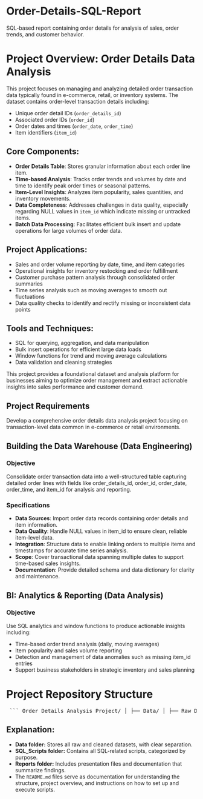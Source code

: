 # Order-Details-SQL-Report
SQL-based report containing order details for analysis of sales, order trends, and customer behavior.

# Project Overview: Order Details Data Analysis

This project focuses on managing and analyzing detailed order transaction data typically found in e-commerce, retail, or inventory systems. The dataset contains order-level transaction details including:
- Unique order detail IDs (`order_details_id`)
- Associated order IDs (`order_id`)
- Order dates and times (`order_date`, `order_time`)
- Item identifiers (`item_id`)

## Core Components:
- **Order Details Table**: Stores granular information about each order line item.
- **Time-based Analysis**: Tracks order trends and volumes by date and time to identify peak order times or seasonal patterns.
- **Item-Level Insights**: Analyzes item popularity, sales quantities, and inventory movements.
- **Data Completeness**: Addresses challenges in data quality, especially regarding NULL values in `item_id` which indicate missing or untracked items.
- **Batch Data Processing**: Facilitates efficient bulk insert and update operations for large volumes of order data.

## Project Applications:
- Sales and order volume reporting by date, time, and item categories
- Operational insights for inventory restocking and order fulfillment
- Customer purchase pattern analysis through consolidated order summaries
- Time series analysis such as moving averages to smooth out fluctuations
- Data quality checks to identify and rectify missing or inconsistent data points

## Tools and Techniques:
- SQL for querying, aggregation, and data manipulation
- Bulk insert operations for efficient large data loads
- Window functions for trend and moving average calculations
- Data validation and cleaning strategies

This project provides a foundational dataset and analysis platform for businesses aiming to optimize order management and extract actionable insights into sales performance and customer demand.

## Project Requirements  
Develop a comprehensive order details data analysis project focusing on transaction-level data common in e-commerce or retail environments.

## Building the Data Warehouse (Data Engineering)  

### Objective  
Consolidate order transaction data into a well-structured table capturing detailed order lines with fields like order_details_id, order_id, order_date, order_time, and item_id for analysis and reporting.

### Specifications  
- **Data Sources**: Import order data records containing order details and item information.  
- **Data Quality**: Handle NULL values in item_id to ensure clean, reliable item-level data.  
- **Integration**: Structure data to enable linking orders to multiple items and timestamps for accurate time series analysis.  
- **Scope**: Cover transactional data spanning multiple dates to support time-based sales insights.  
- **Documentation**: Provide detailed schema and data dictionary for clarity and maintenance.

## BI: Analytics & Reporting (Data Analysis)  

### Objective  
Use SQL analytics and window functions to produce actionable insights including:  
- Time-based order trend analysis (daily, moving averages)  
- Item popularity and sales volume reporting  
- Detection and management of data anomalies such as missing item_id entries  
- Support business stakeholders in strategic inventory and sales planning  

# Project Repository Structure


<pre> ``` Order_Details_Analysis_Project/ │ ├── Data/ │ ├── Raw_Data/ │ │ └── order_details.xlsx # Raw dataset of order details in XLSX format │ │ │ └── Cleaned_Data/ │ └── Order_Details_Report.xlsx # Cleaned dataset with pivot tables and sorted data │ ├── SQL_Scripts/ │ ├── create_tables.sql # SQL script for creating database tables │ ├── Data_Insertion.sql # SQL script for inserting data into tables │ ├── analysis_queries.sql # SQL queries for data analysis and reporting, additional queries for summary or report generation │ └── questions_used_to_pull_the_data # Data through the queries pulled from dataset │ ├── Reports/ │ ├── order_report.ppt # PowerPoint presentation for order analysis report │ └── README.md # Markdown file explaining project structure and instructions │ └── README.md # Main documentation for the entire project including overview, setup, and usage ``` </pre>



## Explanation:

- **Data folder:** Stores all raw and cleaned datasets, with clear separation.
- **SQL_Scripts folder:** Contains all SQL-related scripts, categorized by purpose.
- **Reports folder:** Includes presentation files and documentation that summarize findings.
- The `README.md` files serve as documentation for understanding the structure, project overview, and instructions on how to set up and execute scripts.
